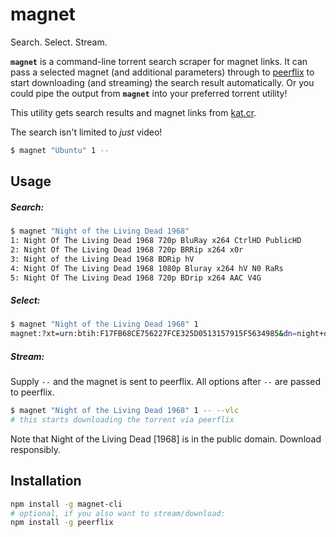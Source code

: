 # magnet

Search. Select. Stream.

__`magnet`__ is a command-line torrent search scraper for magnet links. It can pass a selected magnet (and additional parameters) through to [peerflix](http://github.com/mafintosh/peerflix) to start downloading (and streaming) the search result automatically. Or you could pipe the output from __`magnet`__ into your preferred torrent utility!

This utility gets search results and magnet links from [kat.cr](https://kat.cr).

The search isn't limited to _just_ video!
```bash
$ magnet "Ubuntu" 1 --
```

## Usage

##### Search:
```bash
$ magnet "Night of the Living Dead 1968"
1: Night Of The Living Dead 1968 720p BluRay x264 CtrlHD PublicHD
2: Night Of The Living Dead 1968 720p BRRip x264 x0r
3: Night of the Living Dead 1968 BDRip hV
4: Night Of The Living Dead 1968 1080p Bluray x264 hV N0 RaRs
5: Night Of The Living Dead 1968 720p BDrip x264 AAC V4G
```

##### Select:
```bash
$ magnet "Night of the Living Dead 1968" 1
magnet:?xt=urn:btih:F17FB68CE756227FCE325D0513157915F5634985&dn=night+of+the+living+dead+1968+720p+brrip+x264+x0r&tr=udp%3A%2F%2Fopen.demonii.com%3A1337%2Fannounce
```

##### Stream:
Supply `--` and the magnet is sent to peerflix. All options after `--` are passed to peerflix.
```bash
$ magnet "Night of the Living Dead 1968" 1 -- --vlc
# this starts downloading the torrent via peerflix
```

Note that Night of the Living Dead [1968] is in the public domain. Download responsibly.

## Installation

```bash
npm install -g magnet-cli
# optional, if you also want to stream/download:
npm install -g peerflix
```
